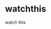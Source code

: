 watchthis
=========

watch this













































































